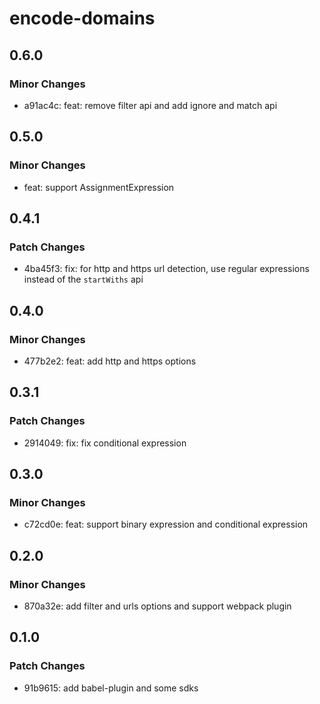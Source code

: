 # encode-domains

## 0.6.0

### Minor Changes

- a91ac4c: feat: remove filter api and add ignore and match api

## 0.5.0

### Minor Changes

- feat: support AssignmentExpression

## 0.4.1

### Patch Changes

- 4ba45f3: fix: for http and https url detection, use regular expressions instead of the `startWiths` api

## 0.4.0

### Minor Changes

- 477b2e2: feat: add http and https options

## 0.3.1

### Patch Changes

- 2914049: fix: fix conditional expression

## 0.3.0

### Minor Changes

- c72cd0e: feat: support binary expression and conditional expression

## 0.2.0

### Minor Changes

- 870a32e: add filter and urls options and support webpack plugin

## 0.1.0

### Patch Changes

- 91b9615: add babel-plugin and some sdks
